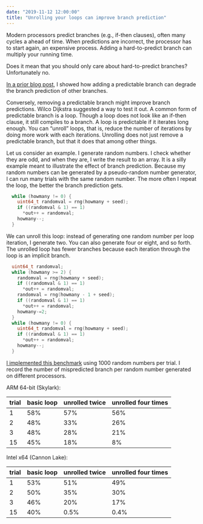 ```yaml
---
date: "2019-11-12 12:00:00"
title: "Unrolling your loops can improve branch prediction"
---
```




Modern processors predict branches (e.g., if-then clauses), often many cycles a ahead of time. When predictions are incorrect, the processor has to start again, an expensive process. Adding a hard-to-predict branch can multiply your running time.

Does it mean that you should only care about hard-to-predict branches? Unfortunately no.

[In a prior blog post](/lemire/blog/2019/11/06/adding-a-predictable-branch-to-existing-code-can-increase-branch-mispredictions/), I showed how adding a predictable branch can degrade the branch prediction of other branches.

Conversely, removing a predictable branch might improve branch predictions. Wilco Dijkstra suggested a way to test it out. A common form of predictable branch is a loop. Though a loop does not look like an if-then clause, it still compiles to a branch. A loop is predictable if it iterates long enough. You can &ldquo;unroll&rdquo; loops, that is, reduce the number of iterations by doing more work with each iterations. Unrolling does not just remove a predictable branch, but that it does that among other things.

Let us consider an example. I generate random numbers. I check whether they are odd, and when they are, I write the result to an array. It is a silly example meant to illustrate the effect of branch prediction. Because my random numbers can be generated by a pseudo-random number generator, I can run many trials with the same random number. The more often I repeat the loop, the better the branch prediction gets.
```C
  while (howmany != 0) {
    uint64_t randomval = rng(howmany + seed);
    if ((randomval & 1) == 1)
      *out++ = randomval;
    howmany--;
  }
```


We can unroll this loop: instead of generating one random number per loop iteration, I generate two. You can also generate four or eight, and so forth. The unrolled loop has fewer branches because each iteration through the loop is an implicit branch.
```C
  uint64_t randomval;
  while (howmany >= 2) {
    randomval = rng(howmany + seed);
    if ((randomval & 1) == 1)
      *out++ = randomval;
    randomval = rng(howmany - 1 + seed);
    if ((randomval & 1) == 1)
      *out++ = randomval;
    howmany-=2;
  }
  while (howmany != 0) {
    uint64_t randomval = rng(howmany + seed);
    if ((randomval & 1) == 1)
      *out++ = randomval;
    howmany--;
  }
```



[I implemented this benchmark](https://github.com/lemire/Code-used-on-Daniel-Lemire-s-blog/tree/master/2019/11/12) using 1000 random numbers per trial. I record the number of mispredicted branch per random number generated on different processors.

ARM 64-bit (Skylark):

trial                    |basic loop               |unrolled twice           |unrolled four times      |
-------------------------|-------------------------|-------------------------|-------------------------|
1                        |58%                      |57%                      |56%                      |
2                        |48%                      |33%                      |26%                      |
3                        |48%                      |28%                      |21%                      |
15                       |45%                      |18%                      |8%                       |


Intel x64 (Cannon Lake):

trial                    |basic loop               |unrolled twice           |unrolled four times      |
-------------------------|-------------------------|-------------------------|-------------------------|
1                        |53%                      |51%                      |49%                      |
2                        |50%                      |35%                      |30%                      |
3                        |46%                      |20%                      |17%                      |
15                       |40%                      |0.5%                     |0.4%                     |


&nbsp;

